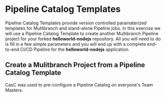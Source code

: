# Pipeline Catalog Templates

Pipeline Catalog Templates provide version controlled paramaterized templates for Mulitbranch and stand-alone Pipeline jobs. In this exercise we will use a Pipeline Catalog Template to create another Multibranch Pipeline project for your forked **helloworld-nodejs** repository. All you will need to do is fill in a few simple parameters and you will end up with a complete end-to-end CI/CD Pipeline for the **helloworld-nodejs** application.

## Create a Mulitbranch Project from a Pipeline Catalog Template
CasC was used to pre-configure a Pipeline Catalog on everyone's Team Masters.